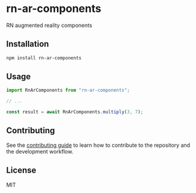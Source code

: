 # rn-ar-components

RN augmented reality components

## Installation

```sh
npm install rn-ar-components
```

## Usage

```js
import RnArComponents from "rn-ar-components";

// ...

const result = await RnArComponents.multiply(3, 7);
```

## Contributing

See the [contributing guide](CONTRIBUTING.md) to learn how to contribute to the repository and the development workflow.

## License

MIT
